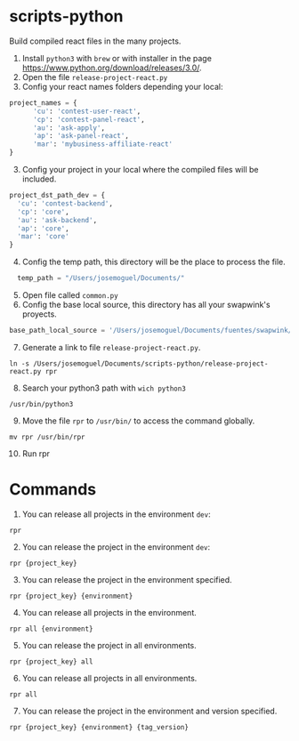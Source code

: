 # scripts-python

Build compiled react files in the many projects.

1. Install `python3` with `brew` or with installer in the page https://www.python.org/download/releases/3.0/.
2. Open the file `release-project-react.py`
2. Config your react names folders depending your local:

```python
project_names = {
      'cu': 'contest-user-react', 
      'cp': 'contest-panel-react',
      'au': 'ask-apply', 
      'ap': 'ask-panel-react', 
      'mar': 'mybusiness-affiliate-react'
}
```
3. Config your project in your local where the compiled files will be included.
```python
project_dst_path_dev = {
  'cu': 'contest-backend', 
  'cp': 'core',
  'au': 'ask-backend', 
  'ap': 'core', 
  'mar': 'core'
}
```
4. Config the temp path, this directory will be the place to process the file.
  
```python 
  temp_path = "/Users/josemoguel/Documents/"
```

5. Open file called `common.py`
6. Config the base local source, this directory has all your swapwink's proyects.
  
```python
base_path_local_source = '/Users/josemoguel/Documents/fuentes/swapwink/'
```
7. Generate a link to file `release-project-react.py`.
```
ln -s /Users/josemoguel/Documents/scripts-python/release-project-react.py rpr
```
8. Search your python3 path with `wich python3`
```
/usr/bin/python3
```
9. Move the file `rpr` to `/usr/bin/` to access the command globally.
```
mv rpr /usr/bin/rpr
```
10. Run rpr

# Commands

1. You can release all projects in the environment `dev`:
```
rpr
```

2. You can release the project in the environment `dev`:
```
rpr {project_key}
```

3. You can release the project in the environment specified.
```
rpr {project_key} {environment}
```

4. You can release all projects in the environment.
```
rpr all {environment}
```

5. You can release the project in all environments.
```
rpr {project_key} all
```

6. You can release all projects in all environments.
```
rpr all
```

7. You can release the project in the environment and version specified.
```
rpr {project_key} {environment} {tag_version}
```




